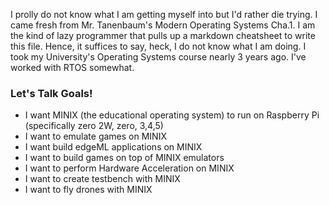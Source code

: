 I prolly do not know what I am getting myself into but I'd rather die trying. I came fresh from Mr. Tanenbaum's Modern Operating Systems Cha.1.
I am the kind of lazy programmer that pulls up a markdown cheatsheet to write this file. Hence, it suffices to say, heck, I do not know what I am doing. 
I took my University's Operating Systems course nearly 3 years ago. I've worked with RTOS somewhat.


### **Let's Talk Goals!**  ###

* I want MINIX (the educational operating system) to run on Raspberry Pi (specifically zero 2W, zero, 3,4,5)
* I want to emulate games on MINIX
* I want build edgeML applications on MINIX
* I want to build games on top of MINIX emulators
* I want to perform Hardware Acceleration on MINIX
* I want to create testbench with MINIX
* I want to fly drones with MINIX

